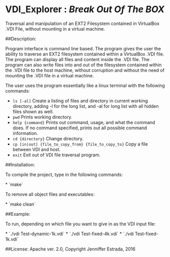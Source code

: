 # <b> VDI_Explorer</b> : <em>Break Out Of The BOX</em>
<p>Traversal and manipulation of an EXT2 Filesystem contained in VirtualBox .VDI File, without mounting in a virtual machine.</p>

##Description:
<p>Program interface is command line based. The program gives the user the ability to traverse an EXT2 filesystem contained within a VirtualBox .VDI file. The program can display all files and content inside the .VDI file. The program can also write files into and out of the filesystem contained within the .VDI file to the host machine, without corruption and without the need of mounting the .VDI file in a virtual machine. </p>

<p>The user uses the program essentially like a linux terminal with the following commands:</p>

  * `ls [-al]`  Create a listing of files and directory in current working directory, adding -l for the long list, and -al for long list with all hidden files shown as well.
  * `pwd` Prints working directory.
  * `help {command}` Prints out command, usage, and what the command does. If no command specified, prints out all possible command information.
  * `cd {directory}` Change directory.
  * `cp [in|out] {file_to_copy_from} {file_to_copy_to}` Copy a file between VDI and host.
  * `exit` Exit out of VDI file traversal program.

##Installation:
<p>To compile the project, type in the following commands: </p>
  * `make`

<p>To remove all object files and executables:</p>
  * `make clean`

##Example:
<p>To run, depending on which file you want to give in as the VDI input file:</p>
  * `./vdi Test-dynamic-1k.vdi`</li>
  * `./vdi Test-fixed-4k.vdi`</li>
  * `./vdi Test-fixed-1k.vdi`</li>


##License: 
Apache ver. 2.0, Copyright Jenniffer Estrada, 2016
